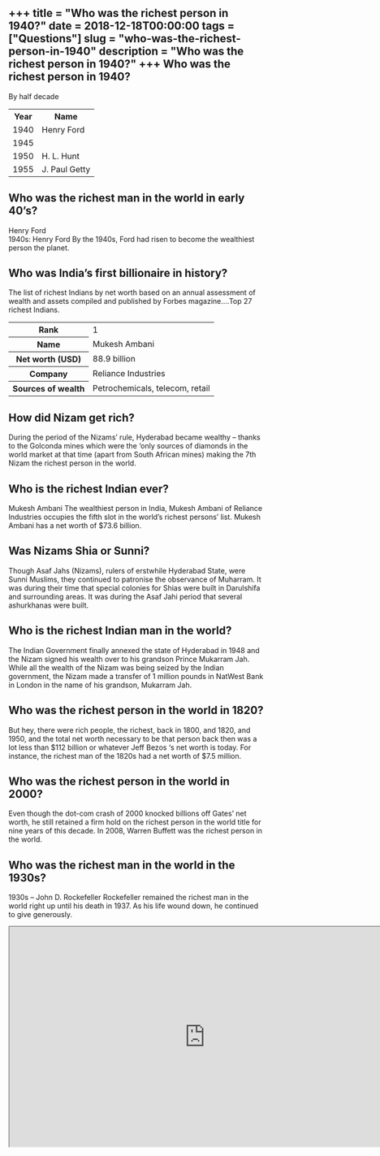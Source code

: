 +++
title = "Who was the richest person in 1940?"
date = 2018-12-18T00:00:00
tags = ["Questions"]
slug = "who-was-the-richest-person-in-1940"
description = "Who was the richest person in 1940?"
+++
Who was the richest person in 1940?
-----------------------------------

By half decade

<table><tr><th>Year</th><th>Name</th></tr><tr><td>1940</td><td>Henry Ford</td></tr><tr><td>1945</td></tr><tr><td>1950</td><td>H. L. Hunt</td></tr><tr><td>1955</td><td>J. Paul Getty</td></tr></table>

Who was the richest man in the world in early 40’s?
---------------------------------------------------

Henry Ford  
1940s: Henry Ford By the 1940s, Ford had risen to become the wealthiest person the planet.

Who was India’s first billionaire in history?
---------------------------------------------

The list of richest Indians by net worth based on an annual assessment of wealth and assets compiled and published by Forbes magazine….Top 27 richest Indians.

<table><tr><th>Rank</th><td>1</td></tr><tr><th>Name</th><td>Mukesh Ambani</td></tr><tr><th>Net worth (USD)</th><td>88.9 billion</td></tr><tr><th>Company</th><td>Reliance Industries</td></tr><tr><th>Sources of wealth</th><td>Petrochemicals, telecom, retail</td></tr></table>

How did Nizam get rich?
-----------------------

During the period of the Nizams’ rule, Hyderabad became wealthy – thanks to the Golconda mines which were the ‘only sources of diamonds in the world market at that time (apart from South African mines) making the 7th Nizam the richest person in the world.

Who is the richest Indian ever?
-------------------------------

Mukesh Ambani The wealthiest person in India, Mukesh Ambani of Reliance Industries occupies the fifth slot in the world’s richest persons’ list. Mukesh Ambani has a net worth of $73.6 billion.

Was Nizams Shia or Sunni?
-------------------------

Though Asaf Jahs (Nizams), rulers of erstwhile Hyderabad State, were Sunni Muslims, they continued to patronise the observance of Muharram. It was during their time that special colonies for Shias were built in Darulshifa and surrounding areas. It was during the Asaf Jahi period that several ashurkhanas were built.

Who is the richest Indian man in the world?
-------------------------------------------

The Indian Government finally annexed the state of Hyderabad in 1948 and the Nizam signed his wealth over to his grandson Prince Mukarram Jah. While all the wealth of the Nizam was being seized by the Indian government, the Nizam made a transfer of 1 million pounds in NatWest Bank in London in the name of his grandson, Mukarram Jah.

Who was the richest person in the world in 1820?
------------------------------------------------

But hey, there were rich people, the richest, back in 1800, and 1820, and 1950, and the total net worth necessary to be that person back then was a lot less than $112 billion or whatever Jeff Bezos ‘s net worth is today. For instance, the richest man of the 1820s had a net worth of $7.5 million.

Who was the richest person in the world in 2000?
------------------------------------------------

Even though the dot-com crash of 2000 knocked billions off Gates’ net worth, he still retained a firm hold on the richest person in the world title for nine years of this decade. In 2008, Warren Buffett was the richest person in the world.

Who was the richest man in the world in the 1930s?
--------------------------------------------------

1930s – John D. Rockefeller Rockefeller remained the richest man in the world right up until his death in 1937. As his life wound down, he continued to give generously.

<iframe allow="accelerometer; autoplay; clipboard-write; encrypted-media; gyroscope; picture-in-picture" allowfullscreen="" class="__youtube_prefs__  epyt-is-override  no-lazyload" data-no-lazy="1" data-origheight="433" data-origwidth="770" data-skipgform_ajax_framebjll="" height="433" id="_ytid_27973" loading="lazy" src="https://www.youtube.com/embed/x5rzPgEV-NA?enablejsapi=1&autoplay=0&cc_load_policy=0&cc_lang_pref=&iv_load_policy=1&loop=0&modestbranding=0&rel=1&fs=1&playsinline=0&autohide=2&theme=dark&color=red&controls=1&" title="YouTube player" width="770"></iframe>
